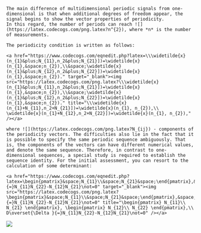     The main difference of multidimensional periodic signals from one-dimensional is that when additional degrees of freedom appear, the signal begins to show the vector properties of periodicity.
    In this regard, the number of periods can reach ![](https://latex.codecogs.com/png.latex?n^{2}), where *n* is the number of measurements.

    The periodicity condition is written as follows:

    <a href="https://www.codecogs.com/eqnedit.php?latex=\\\widetilde{x}(n_{1}&plus;N_{11},n_2&plus;N_{21}])=\widetilde{x}(n_{1},&space;n_{2}),\\&space;\widetilde{x}(n_{1}&plus;N_{12},n_2&plus;N_{22}])=\widetilde{x}(n_{1},&space;n_{2})." target="_blank"><img src="https://latex.codecogs.com/png.latex?\\\widetilde{x}(n_{1}&plus;N_{11},n_2&plus;N_{21}])=\widetilde{x}(n_{1},&space;n_{2}),\\&space;\widetilde{x}(n_{1}&plus;N_{12},n_2&plus;N_{22}])=\widetilde{x}(n_{1},&space;n_{2})." title="\\\widetilde{x}(n_{1}+N_{11},n_2+N_{21}])=\widetilde{x}(n_{1}, n_{2}),\\ \widetilde{x}(n_{1}+N_{12},n_2+N_{22}])=\widetilde{x}(n_{1}, n_{2})," /></a>
    
    where ![](https://latex.codecogs.com/png.latex?N_{ij}) - components of the periodicity vectors. The difficulties also lie in the fact that it is possible to specify the same periodic sequence ambiguously. That is, the components of the vectors can have different numerical values, and denote the same sequence. Therefore, in contrast to one-dimensional sequences, a special study is required to establish the sequence identity. For the initial assessment, you can resort to the calculation of some determinant:
    
    <a href="https://www.codecogs.com/eqnedit.php?latex=\begin{pmatrix}&space;N_{11}\\&space;N_{21}&space;\end{pmatrix},&space;\begin{pmatrix}&space;N_{12}\\&space;N_{22}&space;\end{pmatrix},\\&space;D\overset{\Delta&space;}{=}N_{11}N_{22}-N_{12}N_{21}\not=0" target="_blank"><img src="https://latex.codecogs.com/png.latex?\begin{pmatrix}&space;N_{11}\\&space;N_{21}&space;\end{pmatrix},&space;\begin{pmatrix}&space;N_{12}\\&space;N_{22}&space;\end{pmatrix},\\&space;D\overset{\Delta&space;}{=}N_{11}N_{22}-N_{12}N_{21}\not=0" title="\begin{pmatrix} N_{11}\\ N_{21} \end{pmatrix}, \begin{pmatrix} N_{12}\\ N_{22} \end{pmatrix},\\ D\overset{\Delta }{=}N_{11}N_{22}-N_{12}N_{21}\not=0" /></a>

![](https://github.com/dleliuhin/MDSP/blob/master/multidim-signals-periodicity/desmos-graph.png)
